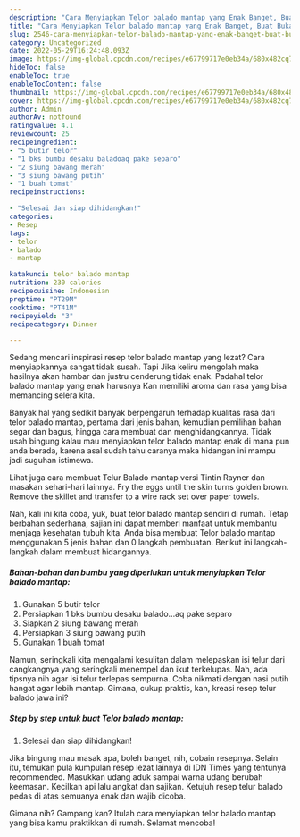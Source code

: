 ```yaml
---
description: "Cara Menyiapkan Telor balado mantap yang Enak Banget, Buat Buka Puasa Menggugah Selera"
title: "Cara Menyiapkan Telor balado mantap yang Enak Banget, Buat Buka Puasa Menggugah Selera"
slug: 2546-cara-menyiapkan-telor-balado-mantap-yang-enak-banget-buat-buka-puasa-menggugah-selera
category: Uncategorized
date: 2022-05-29T16:24:48.093Z
image: https://img-global.cpcdn.com/recipes/e67799717e0eb34a/680x482cq70/telor-balado-mantap-foto-resep-utama.jpg
hideToc: false
enableToc: true
enableTocContent: false
thumbnail: https://img-global.cpcdn.com/recipes/e67799717e0eb34a/680x482cq70/telor-balado-mantap-foto-resep-utama.jpg
cover: https://img-global.cpcdn.com/recipes/e67799717e0eb34a/680x482cq70/telor-balado-mantap-foto-resep-utama.jpg
author: Admin
authorAv: notfound
ratingvalue: 4.1
reviewcount: 25
recipeingredient:
- "5 butir telor"
- "1 bks bumbu desaku baladoaq pake separo"
- "2 siung bawang merah"
- "3 siung bawang putih"
- "1 buah tomat"
recipeinstructions:

- "Selesai dan siap dihidangkan!"
categories:
- Resep
tags:
- telor
- balado
- mantap

katakunci: telor balado mantap 
nutrition: 230 calories
recipecuisine: Indonesian
preptime: "PT29M"
cooktime: "PT41M"
recipeyield: "3"
recipecategory: Dinner

---
```



Sedang mencari inspirasi resep telor balado mantap yang lezat? Cara menyiapkannya sangat tidak susah. Tapi Jika keliru mengolah maka hasilnya akan hambar dan justru cenderung tidak enak. Padahal telor balado mantap yang enak harusnya Kan memiliki aroma dan rasa yang bisa memancing selera kita.


Banyak hal yang sedikit banyak berpengaruh terhadap kualitas rasa dari telor balado mantap, pertama dari jenis bahan, kemudian pemilihan bahan segar dan bagus, hingga cara membuat dan menghidangkannya. Tidak usah bingung kalau mau menyiapkan telor balado mantap enak di mana pun anda berada, karena asal sudah tahu caranya maka hidangan ini mampu jadi suguhan istimewa.

Lihat juga cara membuat Telur Balado mantap versi Tintin Rayner dan masakan sehari-hari lainnya. Fry the eggs until the skin turns golden brown. Remove the skillet and transfer to a wire rack set over paper towels.


Nah, kali ini kita coba, yuk, buat telor balado mantap sendiri di rumah. Tetap berbahan sederhana, sajian ini dapat memberi manfaat untuk membantu menjaga kesehatan tubuh kita. Anda bisa membuat Telor balado mantap menggunakan 5 jenis bahan dan 0 langkah pembuatan. Berikut ini langkah-langkah dalam membuat hidangannya.

<!--inarticleads1-->

##### Bahan-bahan dan bumbu yang diperlukan untuk menyiapkan Telor balado mantap:

1. Gunakan 5 butir telor
1. Persiapkan 1 bks bumbu desaku balado...aq pake separo
1. Siapkan 2 siung bawang merah
1. Persiapkan 3 siung bawang putih
1. Gunakan 1 buah tomat


Namun, seringkali kita mengalami kesulitan dalam melepaskan isi telur dari cangkangnya yang seringkali menempel dan ikut terkelupas. Nah, ada tipsnya nih agar isi telur terlepas sempurna. Coba nikmati dengan nasi putih hangat agar lebih mantap. Gimana, cukup praktis, kan, kreasi resep telur balado jawa ini? 

<!--inarticleads2-->

##### Step by step untuk buat Telor balado mantap:


1. Selesai dan siap dihidangkan!

Jika bingung mau masak apa, boleh banget, nih, cobain resepnya. Selain itu, temukan pula kumpulan resep lezat lainnya di IDN Times yang tentunya recommended. Masukkan udang aduk sampai warna udang berubah keemasan. Kecilkan api lalu angkat dan sajikan. Ketujuh resep telur balado pedas di atas semuanya enak dan wajib dicoba. 

Gimana nih? Gampang kan? Itulah cara menyiapkan telor balado mantap yang bisa kamu praktikkan di rumah. Selamat mencoba!
